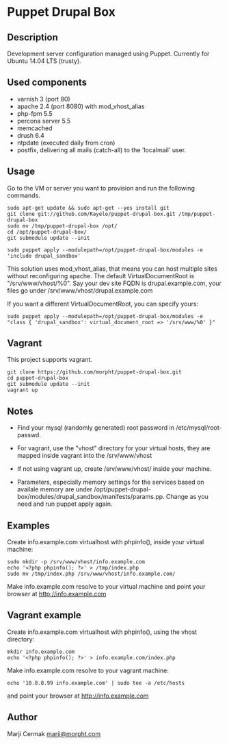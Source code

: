 # Puppet Drupal Box

## Description
Development server configuration managed using Puppet.
Currently for Ubuntu 14.04 LTS (trusty).

## Used components
-    varnish 3 (port 80)
-    apache 2.4  (port 8080) with mod_vhost_alias
-    php-fpm 5.5
-    percona server 5.5
-    memcached
-    drush 6.4
-    ntpdate (executed daily from cron)
-    postfix, delivering all mails (catch-all) to the 'localmail' user.

## Usage
Go to the VM or server you want to provision and run the following commands.

```
sudo apt-get update && sudo apt-get --yes install git
git clone git://github.com/Rayele/puppet-drupal-box.git /tmp/puppet-drupal-box
sudo mv /tmp/puppet-drupal-box /opt/
cd /opt/puppet-drupal-box/
git submodule update --init

sudo puppet apply --modulepath=/opt/puppet-drupal-box/modules -e 'include drupal_sandbox'
```
This solution uses mod_vhost_alias, that means you can host multiple sites without reconfiguring apache.
The default VirtualDocumentRoot is "/srv/www/vhost/%0".
Say your dev site FQDN is drupal.example.com, your files go under /srv/www/vhost/drupal.example.com

If you want a different VirtualDocumentRoot, you can specify yours:
```
sudo puppet apply --modulepath=/opt/puppet-drupal-box/modules -e "class { 'drupal_sandbox': virtual_document_root => '/srv/www/%0' }"
```

## Vagrant
This project supports vagrant.
```
git clone https://github.com/morpht/puppet-drupal-box.git
cd puppet-drupal-box
git submodule update --init
vagrant up
```

## Notes
-   Find your mysql (randomly generated) root password in /etc/mysql/root-passwd.


-   For vagrant, use the "vhost" directory for your virtual hosts, they are mapped inside vagrant into the /srv/www/vhost

-   If not using vagrant up, create /srv/www/vhost/ inside your machine.

-   Parameters, especially memory settings for the services based on availale memory are under /opt/puppet-drupal-box/modules/drupal_sandbox/manifests/params.pp. Change as you need and run puppet apply again.

## Examples
Create info.example.com virtualhost with phpinfo(), inside your virtual machine:
```
sudo mkdir -p /srv/www/vhost/info.example.com
echo '<?php phpinfo(); ?>' > /tmp/index.php
sudo mv /tmp/index.php /srv/www/vhost/info.example.com/

```
Make info.example.com resolve to your virtual machine and point your browser at http://info.example.com

## Vagrant example
Create info.example.com virtualhost with phpinfo(), using the vhost directory:
```
mkdir info.example.com
echo '<?php phpinfo(); ?>' > info.example.com/index.php
```
Make info.example.com resolve to your vagrant machine:
```
echo '10.8.8.99 info.example.com' | sudo tee -a /etc/hosts
```
and point your browser at http://info.example.com


## Author
Marji Cermak <marji@morpht.com>
